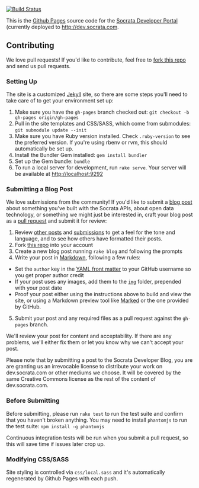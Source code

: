 [![Build Status](https://travis-ci.org/socrata/dev.socrata.com.svg?branch=surge)](https://travis-ci.org/socrata/dev.socrata.com)

This is the [Github Pages](http://pages.github.com/) source code for the [Socrata Developer Portal](http://dev.socrata.com) (currently deployed to <http://dev.socrata.com>.

## Contributing

We love pull requests! If you'd like to contribute, feel free to [fork this repo](https://github.com/socrata/dev.socrata.com/fork) and send us pull requests.

### Setting Up

The site is a customized [Jekyll](http://jekyllrb.com/) site, so there are some steps you'll need to take care of to get your environment set up:

1. Make sure you have the `gh-pages` branch checked out: `git checkout -b gh-pages origin/gh-pages`
2. Pull in the site templates and CSS/SASS, which come from submodules: `git submodule update --init`
3. Make sure you have Ruby version installed. Check `.ruby-version` to see the preferred version. If you're using rbenv or rvm, this should automatically be set up.
4. Install the Bundler Gem installed: `gem install bundler`
5. Set up the Gem bundle: `bundle`
6. To run a local server for development, run `rake serve`. Your server will be available at <http://localhost:9292>

### Submitting a Blog Post

We love submissions from the community! If you'd like to submit a [blog post](https://dev.socrata.com/blog/) about something you've built with the Socrata APIs, about open data technology, or something we might just be interested in, craft your blog post as a [pull request](https://github.com/socrata/dev.socrata.com/pulls) and submit it for review:

1. Review [other posts](https://dev.socrata.com/blog/) and [submissions](https://github.com/socrata/dev.socrata.com/pulls?q=is%3Apr+label%3Ablog+is%3Aclosed) to get a feel for the tone and language, and to see how others have formatted their posts.
2. Fork [this repo](https://github.com/socrata/dev.socrata.com) into your account
3. Create a new blog post running `rake blog` and following the prompts
4. Write your post in [Markdown](https://github.com/adam-p/markdown-here/wiki/Markdown-Cheatsheet), following a few rules:
  - Set the `author` key in the [YAML front matter](https://jekyllrb.com/docs/frontmatter/) to your GitHub username so you get proper author credit
  - If your post uses any images, add them to the [`img`](https://github.com/socrata/dev.socrata.com/tree/gh-pages/img) folder, prepended with your post date
  - Proof your post either using the instructions above to build and view the site, or using a Markdown preview tool like [Marked](http://marked2app.com/) or the one provided by GitHub.
5. Submit your post and any required files as a pull request against the `gh-pages` branch.

We'll review your post for content and acceptability. If there are any problems, we'll either fix them or let you know why we can't accept your post.

Please note that by submitting a post to the Socrata Developer Blog, you are are granting us an irrevocable license to distribute your work on dev.socrata.com or other mediums we choose. It will be covered by the same Creative Commons license as the rest of the content of dev.socrata.com.

### Before Submitting

Before submitting, please run `rake test` to run the test suite and confirm that you haven't broken anything. You may need to install `phantomjs` to run the test suite: `npm install -g phantomjs`

Continuous integration tests will be run when you submit a pull request, so this will save time if issues later crop up.

### Modifying CSS/SASS

Site styling is controlled via `css/local.sass` and it's automatically regenerated by Github Pages with each push.
